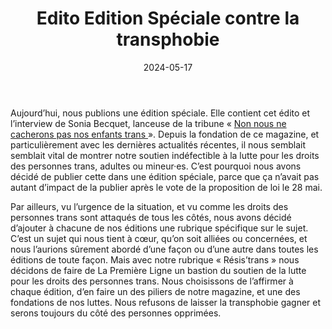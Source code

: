 ﻿---
title: "Edito Edition Spéciale contre la transphobie"
description: "La Première Ligne prend position contre la transphobie et en soutien aux personnes trans et à la lutte pour leurs droits."
date: 2024-05-17
authors: [ "Magali" ]
category: "Éditos"
edition: "Edition spéciale 17 mai 2024"
tags: [ "lutte", "transidentité", "droit des personnes trans" ]
---


Aujourd’hui, nous publions une édition spéciale. Elle contient cet édito et l’interview de Sonia Becquet, lanceuse de la tribune « [Non nous ne cacherons pas nos enfants trans ](https://www.change.org/p/non-nous-ne-cacherons-pas-nos-enfants-trans)». Depuis la fondation de ce magazine, et particulièrement avec les dernières actualités récentes, il nous semblait semblait vital de montrer notre soutien indéfectible à la lutte pour les droits des personnes trans, adultes ou mineur·es. C’est pourquoi nous avons décidé de publier cette dans une édition spéciale, parce que ça n’avait pas autant d’impact de la publier après le vote de la proposition de loi le 28 mai. 

Par ailleurs, vu l’urgence de la situation, et vu comme les droits des personnes trans sont attaqués de tous les côtés, nous avons décidé d’ajouter à chacune de nos éditions une rubrique spécifique sur le sujet. C’est un sujet qui nous tient à cœur, qu’on soit alliées ou concernées, et nous l’aurions sûrement abordé d’une façon ou d’une autre dans toutes les éditions de toute façon. Mais avec notre rubrique « Résis’trans » nous décidons de faire de La Première Ligne un bastion du soutien de la lutte pour les droits des personnes trans. Nous choisissons de l’affirmer à chaque édition, d’en faire un des piliers de notre magazine, et une des fondations de nos luttes. Nous refusons de laisser la transphobie gagner et serons toujours du côté des personnes opprimées.  
